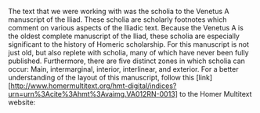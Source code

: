 The text that we were working with was the scholia to the Venetus A manuscript of the Iliad. These scholia are scholarly footnotes which comment on various aspects of the Iliadic text. Because the Venetus A is the oldest complete manuscript of the Iliad, these scholia are especially significant to the history of Homeric scholarship. For this manuscript is not just old, but also replete with scholia, many of which have never been fully published. Furthermore, there are five distinct zones in which scholia can occur: Main, intermarginal, interior, interlinear, and exterior. For a better understanding of the layout of this manuscript, follow this [link][http://www.homermultitext.org/hmt-digital/indices?urn=urn%3Acite%3Ahmt%3Avaimg.VA012RN-0013] to the Homer Multitext website:

